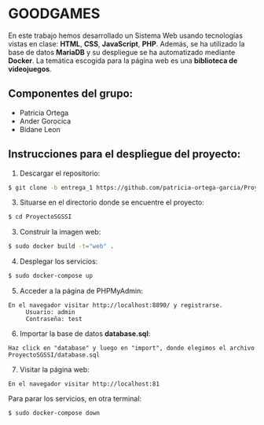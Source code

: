 # GOODGAMES

En este trabajo hemos desarrollado un Sistema Web usando tecnologías vistas en clase: **HTML**, **CSS**, **JavaScript**, **PHP**. 
Además, se ha utilizado la base de datos **MariaDB** y su despliegue se ha automatizado mediante **Docker**.
La temática escogida para la página web es una **biblioteca de videojuegos**. 

## Componentes del grupo:

- Patricia Ortega
- Ander Gorocica
- Bidane Leon


## Instrucciones para el despliegue del proyecto:
1. Descargar el repositorio:
```sh
$ git clone -b entrega_1 https://github.com/patricia-ortega-garcia/ProyectoSGSSI.git
```
3. Situarse en el directorio donde se encuentre el proyecto:
```sh
$ cd ProyectoSGSSI
```
3. Construir la imagen web:
```sh
$ sudo docker build -t="web" .
```
4. Desplegar los servicios:
```sh
$ sudo docker-compose up
```
5. Acceder a la página de PHPMyAdmin:
```
En el navegador visitar http://localhost:8890/ y registrarse.
     Usuario: admin
     Contraseña: test
```
6. Importar la base de datos **database.sql**:
```
Haz click en "database" y luego en "import", donde elegimos el archivo ProyectoSGSSI/database.sql
```
7. Visitar la página web:
```
En el navegador visitar http://localhost:81
```

Para parar los servicios, en otra terminal:
```sh
$ sudo docker-compose down
```
